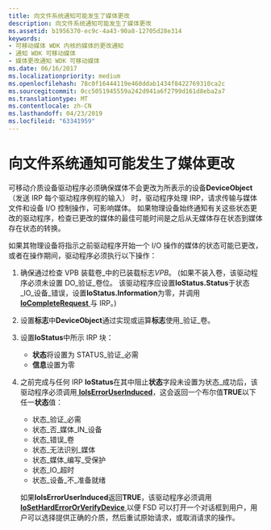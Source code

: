 ```yaml
---
title: 向文件系统通知可能发生了媒体更改
description: 向文件系统通知可能发生了媒体更改
ms.assetid: b1956370-ec9c-4a43-90a8-12705d28e314
keywords:
- 可移动媒体 WDK 内核的媒体的更改通知
- 通知 WDK 可移动媒体
- 媒体更改通知 WDK 可移动媒体
ms.date: 06/16/2017
ms.localizationpriority: medium
ms.openlocfilehash: 78c0f16444119e460ddab1434f8422769310ca2c
ms.sourcegitcommit: 0cc5051945559a242d941a6f2799d161d8eba2a7
ms.translationtype: MT
ms.contentlocale: zh-CN
ms.lasthandoff: 04/23/2019
ms.locfileid: "63341959"
---
```

# <a name="notifying-the-file-system-of-possible-media-changes"></a>向文件系统通知可能发生了媒体更改





可移动介质设备驱动程序必须确保媒体不会更改为所表示的设备**DeviceObject** （发送 IRP 每个驱动程序例程的输入） 时，驱动程序处理 IRP，请求传输与媒体文件和设备 I/O 控制操作，可影响媒体。 如果物理设备始终通知有关这些状态更改的驱动程序，检查已更改的媒体的最佳可能时间是之后从无媒体存在状态到媒体存在状态的转换。

如果其物理设备将指示之前驱动程序开始一个 I/O 操作的媒体的状态可能已更改，或者在操作期间，驱动程序必须执行以下操作：

1.  确保通过检查 VPB 装载卷\_中的已装载标志*VPB*。 (如果不装入卷，该驱动程序必须未设置 DO\_验证\_卷位。 该驱动程序应设置**IoStatus.Status**于状态\_IO\_设备\_错误，设置**IoStatus.Information**为零，并调用[ **IoCompleteRequest** ](https://msdn.microsoft.com/library/windows/hardware/ff548343)与 IRP。)

2.  设置**标志**中**DeviceObject**通过实现或运算**标志**使用\_验证\_卷。

3.  设置**IoStatus**中所示 IRP 块：
    -   **状态**将设置为 STATUS\_验证\_必需
    -   **信息**设置为零

4.  之前完成与任何 IRP **IoStatus**在其中阻止**状态**字段未设置为状态\_成功后，该驱动程序必须调用[ **IoIsErrorUserInduced**](https://msdn.microsoft.com/library/windows/hardware/ff549375)，这会返回一个布尔值**TRUE**以下任一**状态**值：

    -   状态\_验证\_必需
    -   状态\_否\_媒体\_IN\_设备
    -   状态\_错误\_卷
    -   状态\_无法识别\_媒体
    -   状态\_媒体\_编写\_受保护
    -   状态\_IO\_超时
    -   状态\_设备\_不\_准备就绪

    如果**IoIsErrorUserInduced**返回**TRUE**，该驱动程序必须调用[ **IoSetHardErrorOrVerifyDevice** ](https://msdn.microsoft.com/library/windows/hardware/ff549707)以便 FSD 可以打开一个对话框到用户，用户可以选择提供正确的介质，然后重试原始请求，或取消请求的操作。

 

 




